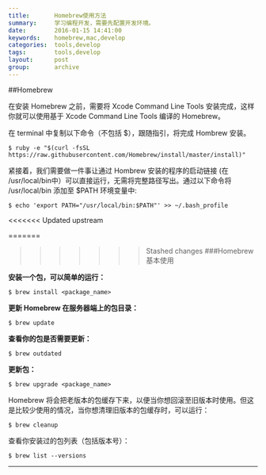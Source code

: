 ```yaml
---
title:       Homebrew使用方法
summary:     学习编程开发，需要先配置开发环境。
date:        2016-01-15 14:41:00
keywords:    homebrew,mac,develop
categories:  tools,develop
tags:        tools,develop
layout:      post
group:       archive
---
```


##Homebrew

在安装 Homebrew 之前，需要将 Xcode Command Line Tools 安装完成，这样你就可以使用基于 Xcode Command Line Tools 编译的 Homebrew。

在 terminal 中复制以下命令（不包括 $），跟随指引，将完成 Hombrew 安装。

    $ ruby -e "$(curl -fsSL https://raw.githubusercontent.com/Homebrew/install/master/install)"

紧接着，我们需要做一件事让通过 Hombrew 安装的程序的启动链接 (在 /usr/local/bin中）可以直接运行，无需将完整路径写出。通过以下命令将 /usr/local/bin 添加至 $PATH 环境变量中:

    $ echo 'export PATH="/usr/local/bin:$PATH"' >> ~/.bash_profile
<<<<<<< Updated upstream

=======
    
>>>>>>> Stashed changes
###Homebrew 基本使用

**安装一个包，可以简单的运行：**

    $ brew install <package_name>

**更新 Homebrew 在服务器端上的包目录：**

    $ brew update

**查看你的包是否需要更新：**

    $ brew outdated

**更新包：**

    $ brew upgrade <package_name>

Homebrew 将会把老版本的包缓存下来，以便当你想回滚至旧版本时使用。但这是比较少使用的情况，当你想清理旧版本的包缓存时，可以运行：

    $ brew cleanup

查看你安装过的包列表（包括版本号）：

    $ brew list --versions

---